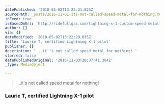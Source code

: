 ```yaml
---
datePublished: '2018-05-02T13:22:31.826Z'
sourcePath: _posts/2016-11-01-its-not-called-speed-metal-for-nothing.md
inFeed: true
isBasedOnUrl: 'http://ridefullgas.com/lightning-x-1-custom-speed-metal-titanium-frame/'
author: []
via: {}
dateModified: '2018-05-02T13:22:29.035Z'
title: 'Laurie T, certified Lightning X-1 pilot'
publisher: {}
description: '...it''s not called speed metal for nothing! '
starred: false
datePublishedOriginal: '2016-11-03T20:07:41.384Z'
_type: MediaObject

---
```

> ...it's not called speed metal for nothing! 

### Laurie T, certified Lightning X-1 pilot